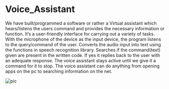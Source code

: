 # Voice_Assistant
We have built/programmed a software or rather a Virtual assistant which hears/listens the users command and provides the necessary information or function. It’s a user-friendly interface for carrying out a variety of tasks. With the microphone of the device as the input device, the program listens to the query/command of the user. Converts the audio input into text using the functions in speech recognition library. Searches if the command(text) given are present in the written code. If yes it replies back to the user with an adequate response. The voice assistant stays active until we give it a command for it to stop. The voice assistant can do anything from opening apps on the pc to searching information on the net.





![pic](https://user-images.githubusercontent.com/72100782/122399386-60be6080-cf98-11eb-9a95-d6e0cb720a15.jpeg)
